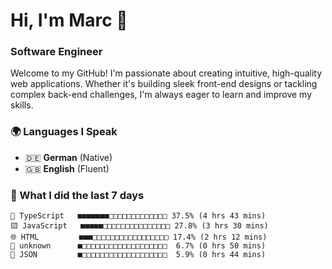 # Hi, I'm Marc 👋 
### Software Engineer

Welcome to my GitHub! I'm passionate about creating intuitive, high-quality web applications. Whether it's building sleek front-end designs or tackling complex back-end challenges, I'm always eager to learn and improve my skills.  

### 🌍 Languages I Speak  
- 🇩🇪 **German** (Native)  
- 🇬🇧 **English** (Fluent)

### 🤯 What I did the last 7 days

```
🔷 TypeScript   ■■■■■■■□□□□□□□□□□□□□ 37.5% (4 hrs 43 mins)
🟨 JavaScript   ■■■■■□□□□□□□□□□□□□□□ 27.8% (3 hrs 30 mins)
🌐 HTML         ■■■□□□□□□□□□□□□□□□□□ 17.4% (2 hrs 12 mins)
📄 unknown      ■□□□□□□□□□□□□□□□□□□□  6.7% (0 hrs 50 mins)
📄 JSON         ■□□□□□□□□□□□□□□□□□□□  5.9% (0 hrs 44 mins)
```